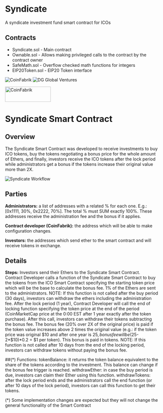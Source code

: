 # Syndicate

A syndicate investment fund smart contract for ICOs

## Contracts

+ Syndicate.sol - Main contract
+ Ownable.sol - Allows making privileged calls to the contract by the contract owner
+ SafeMath.sol - Overflow checked math functions for integers
+ EIP20Token.sol - EIP20 Token interface


![CoinFabrik](https://github.com/dggventures/syndicate/blob/master/images/coinfabrik.png "CoinFabrik")
![DG Global Ventures](https://github.com/dggventures/syndicate/blob/master/images/dg-global-ventures.png "DG Global Ventures")

<a href="https://www.coinfabrik.com"><img src="https://github.com/dggventures/syndicate/blob/master/images/coinfabrik.png" 
alt="CoinFabrik" width="150" height="50" border="0" /></a>

# Syndicate Smart Contract

## Overview
The Syndicate Smart Contract was developed to receive investments to buy ICO tokens, buy the tokens negotiating a bonus price for the whole amount of Ethers, and finally, investors receive the ICO tokens after the lock period while administrators get a bonus if the tokens increase their original value more than 2X.

![Syndicate Workflow](https://github.com/dggventures/syndicate/blob/master/images/syndicate-workflow.png "Syndicate Workflow")

## Parties
**Administrators:** a list of addresses with a related % for each one. E.g.: [0x1111, 30%, 0x2222, 70%]. The total % must SUM exactly 100%. These addresses receive the administration fee and the bonus if it applies.

**Contract developer (CoinFabrik):** the address which will be able to make configuration changes.

**Investors:** the addresses which send ether to the smart contract and will receive tokens in exchange.

## Details

**Steps:**
Investors send their Ethers to the Syndicate Smart Contract.
Contract Developer calls a function of the Syndicate Smart Contract to buy the tokens from the ICO Smart Contract specifying the starting token price which will be the base to calculate the bonus fee. 1% of the Ethers are sent to the administrators. 
NOTE: If this function is not called after the buy period (30 days), investors can withdraw the ethers including the administration fee.
After the lock period (1 year), Contract Developer will call the end of locking function specifying the token price at the end of the period (CoinMarketCap price at the 0:00 EST after 1 year exactly after the token purchase). After this call, investors can withdraw their tokens subtracting the bonus fee. The bonus fee (20% over 2X of the original price) is paid if the token value increases above 2 times the original value (e.g.: if the token price was original $10 and after one year is $25, bonus fee will be ($25-2*$10)*0.2 = $1 per token). This bonus is paid in tokens. 
NOTE: If this function is not called after 10 days from the end of the locking period, investors can withdraw tokens without paying the bonus fee. 

##(*) Functions:
tokenBalance: it returns the token balance equivalent to the share of the tokens according to the investment. This balance can change if the bonus fee trigger is reached. 
withdrawEther: in case the buy period is due, investors can claim their Ether using this function.
withdrawTokens: after the lock period ends and the administrators call the end function (or after 10 days of the lock period), investors can call this function to get their tokens.

(*) Some implementation changes are expected but they will not change the general functionality of the Smart Contract
